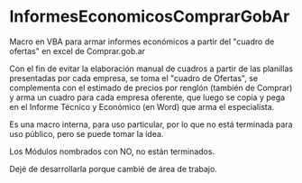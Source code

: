 # InformesEconomicosComprarGobAr
Macro en VBA para armar informes económicos a partir del "cuadro de ofertas" en excel de Comprar.gob.ar

Con el fin de evitar la elaboración manual de cuadros a partir de las planillas presentadas por cada empresa, se toma el "cuadro de Ofertas", se complementa con el estimado de precios por renglón (también de Comprar) y arma un cuadro para cada empresa oferente, que luego se copia y pega en el Informe Técnico y Económico (en Word) que arma el especialista.

Es una macro interna, para uso particular, por lo que no está terminada para uso público, pero se puede tomar la idea.

Los Módulos nombrados con NO, no están terminados.

Dejé de desarrollarla porque cambié de área de trabajo.
